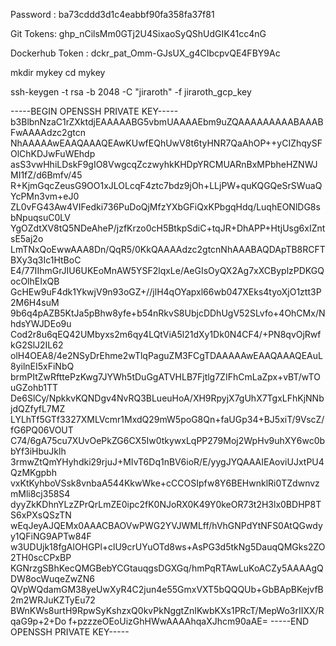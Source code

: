 Password :
ba73cddd3d1c4eabbf90fa358fa37f81

Git Tokens:
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

Dockerhub Token :
dckr_pat_Omm-GJsUX_g4CIbcpvQE4FBY9Ac

mkdir mykey
cd mykey

ssh-keygen -t rsa -b 2048 -C "jiraroth" -f   jiraroth_gcp_key


-----BEGIN OPENSSH PRIVATE KEY-----
b3BlbnNzaC1rZXktdjEAAAAABG5vbmUAAAAEbm9uZQAAAAAAAAABAAABFwAAAAdzc2gtcn
NhAAAAAwEAAQAAAQEAwKUwfEQhUwV8t6tyHNR7QaAhOP++yCIZhqySFOlChKDJwFuWEhdp
asS3vwHhiLDskF9gIO8VwgcqZczwyhkKHDpYRCMUARnBxMPbheHZNWJMI1fZ/d6Bmfv/45
R+KjmGqcZeusG9OO1xJLOLcqF4ztc7bdz9jOh+LLjPW+quKQGQeSrSWuaQYcPMn3vm+eJ0
ZL0vFG43Aw4VIFedki736PuDoQjMfzYXbGFiQxKPbgqHdq/LuqhEONlDG8sbNpuqsuC0LV
YgOZdtXV8tQ5NDeAheP/jzfKrzo0cH5BtkpSdiC+tqJR+DhAPP+HtjUsg6xIZntsE5aj2o
LmTNxQoEwwAAA8Dn/QqR5/0KkQAAAAdzc2gtcnNhAAABAQDApTB8RCFTBXy3q3Ic1HtBoC
E4/77IIhmGrJIU6UKEoMnAW5YSF2lqxLe/AeGIsOyQX2Ag7xXCByplzPDKGQocOlhEIxQB
GcHEw9uF4dk1YkwjV9n93oGZ+//jlH4qOYapxl66wb047XEks4tyoXjO1ztt3P2M6H4suM
9b6q4pAZB5KtJa5pBhw8yfe+b54nRkvS8UbjcDDhUgV52SLvfo+4OhCMx/NhdsYWJDEo9u
Cod2r8u6qEQ42UMbyxs2m6qy4LQtViA5l21dXy1Dk0N4CF4/+PN8qvOjRwfkG2SlJ2IL62
olH4OEA8/4e2NSyDrEhme2wTlqPaguZM3FCgTDAAAAAwEAAQAAAQEAuL8yilnEI5xFiNbQ
brmPItZwRfttePzKwg7JYWh5tDuGgATVHLB7Fjtlg7ZIFhCmLaZpx+vBT/wTOuGZohb1TT
De6SlCy/NpkkvKQNDgv4NvRQ3BLueuHoA/XH9RpyjX7gUhX7TgxLFhKjNNbjdQZfyfL7MZ
LYLhTf5GTf3327XMLVcmr1MxdQ29mW5poG8Qn+faUGp34+BJ5xiT/9VscZ/fG6PQ06VOUT
C74/6gA75cu7XUvOePkZG6CX5Iw0tkywxLqPP279Moj2WpHv9uhXY6wc0bbYf3iHbuJklh
3rmwZtQmYHyhdki29rjuJ+MIvT6Dq1nBV6ioR/E/yygJYQAAAIEAoviUJxtPU4QzMKgpbh
vxKtKyhboVSsk8vnbaA544KkwWke+cCCOSIpfw8Y6BEHwnklRi0TZdwnvzmMli8cj358S4
dyyZkKDhnYLzZPrQrLmZE0ipc2fK0NJoRX0K49Y0keOR73t2H3lx0BDHP8TS6xPXsQSzTN
wEqJeyAJQEMx0AAACBAOVwPWG2YVJWMLff/hVhGNPdYtNFS0AtQGwdyy1QFiNG9APTw84F
w3UDUjk18fgAlOHGPl+clU9crUYuOTd8ws+AsPG3d5tkNg5DauqQMGks2ZO2TH0scCPxBP
KGNrzgSBhKecQMGBebYCGtauqgsDGXGq/hmPqRTAwLuKoACZy5AAAAgQDW8ocWuqeZwZN6
QVpWQdamGM38yeUwXyR4C2jun4e55GmxVXT5bQQQUb+GbBApBKejvfB2m2WRJuKZTyEu72
BWnKWs8urtH9RpwSyKshzxQ0kvPkNggtZnIKwbKXs1PRcT/MepWo3rIIXX/RqaG9p+2+Do
f+pzzzeOEoUizGhHWwAAAAhqaXJhcm90aAE=
-----END OPENSSH PRIVATE KEY-----